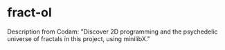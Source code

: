 # fract-ol
Description from Codam: "Discover 2D programming and the psychedelic universe of fractals in this project, using minilibX."

